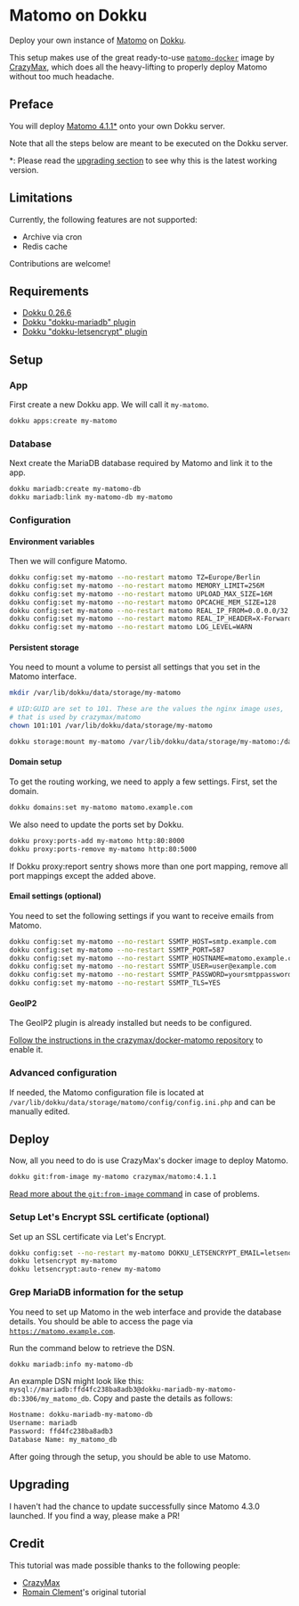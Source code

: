 # Matomo on Dokku

Deploy your own instance of [Matomo](https://matomo.org) on
[Dokku](https://github.com/dokku/dokku).

This setup makes use of the great ready-to-use
[`matomo-docker`](https://github.com/crazy-max/docker-matomo) image by
[CrazyMax](https://github.com/crazy-max), which does all the heavy-lifting
to properly deploy Matomo without too much headache.

## Preface

You will deploy [Matomo 4.1.1\*](https://github.com/matomo-org/matomo/releases/tag/4.1.1) onto your own
Dokku server.

Note that all the steps below are meant to be executed on the Dokku server.

\*: Please read the [upgrading section](#upgrading) to see why this is the latest working version.

## Limitations

Currently, the following features are not supported:

- Archive via cron
- Redis cache

Contributions are welcome!

## Requirements

- [Dokku 0.26.6](https://github.com/dokku/dokku)
- [Dokku "dokku-mariadb" plugin](https://github.com/dokku/dokku-mariadb)
- [Dokku "dokku-letsencrypt" plugin](https://github.com/dokku/dokku-letsencrypt)

## Setup

### App

First create a new Dokku app. We will call it `my-matomo`.

```sh
dokku apps:create my-matomo
```

### Database

Next create the MariaDB database required by Matomo and link it to the app.

```sh
dokku mariadb:create my-matomo-db
dokku mariadb:link my-matomo-db my-matomo
```

### Configuration

#### Environment variables

Then we will configure Matomo.

```sh
dokku config:set my-matomo --no-restart matomo TZ=Europe/Berlin
dokku config:set my-matomo --no-restart matomo MEMORY_LIMIT=256M
dokku config:set my-matomo --no-restart matomo UPLOAD_MAX_SIZE=16M
dokku config:set my-matomo --no-restart matomo OPCACHE_MEM_SIZE=128
dokku config:set my-matomo --no-restart matomo REAL_IP_FROM=0.0.0.0/32
dokku config:set my-matomo --no-restart matomo REAL_IP_HEADER=X-Forwarded-For
dokku config:set my-matomo --no-restart matomo LOG_LEVEL=WARN
```

#### Persistent storage

You need to mount a volume to persist all settings that you set in the Matomo interface.

```sh
mkdir /var/lib/dokku/data/storage/my-matomo

# UID:GUID are set to 101. These are the values the nginx image uses,
# that is used by crazymax/matomo
chown 101:101 /var/lib/dokku/data/storage/my-matomo

dokku storage:mount my-matomo /var/lib/dokku/data/storage/my-matomo:/data
```

#### Domain setup

To get the routing working, we need to apply a few settings. First, set the
domain.

```sh
dokku domains:set my-matomo matomo.example.com
```

We also need to update the ports set by Dokku.

```sh
dokku proxy:ports-add my-matomo http:80:8000
dokku proxy:ports-remove my-matomo http:80:5000
```

If Dokku proxy:report sentry shows more than one port mapping, remove all port
mappings except the added above.

#### Email settings (optional)

You need to set the following settings if you want to receive emails from
Matomo.

```sh
dokku config:set my-matomo --no-restart SSMTP_HOST=smtp.example.com
dokku config:set my-matomo --no-restart SSMTP_PORT=587
dokku config:set my-matomo --no-restart SSMTP_HOSTNAME=matomo.example.com
dokku config:set my-matomo --no-restart SSMTP_USER=user@example.com
dokku config:set my-matomo --no-restart SSMTP_PASSWORD=yoursmtppassword
dokku config:set my-matomo --no-restart SSMTP_TLS=YES
```

#### GeoIP2

The GeoIP2 plugin is already installed but needs to be configured.

[Follow the instructions in the crazymax/docker-matomo repository](https://github.com/crazy-max/-matomo#geoip2) to enable it.

### Advanced configuration

If needed, the Matomo configuration file is located at `/var/lib/dokku/data/storage/matomo/config/config.ini.php` and can be manually edited.

## Deploy

Now, all you need to do is use CrazyMax's docker image to deploy Matomo.

```sh
dokku git:from-image my-matomo crazymax/matomo:4.1.1
```

[Read more about the `git:from-image` command](https://dokku.com/docs~v0.26.6/deployment/methods/git/#initializing-an-app-repository-from-a-docker-image) in case of problems.

### Setup Let's Encrypt SSL certificate (optional)

Set up an SSL certificate via Let's Encrypt.

```sh
dokku config:set --no-restart my-matomo DOKKU_LETSENCRYPT_EMAIL=letsencrypt@example.com
dokku letsencrypt my-matomo
dokku letsencrypt:auto-renew my-matomo
```

### Grep MariaDB information for the setup

You need to set up Matomo in the web interface and provide the database details.
You should be able to access the page via [`https://matomo.example.com`](https://matomo.example.com).

Run the command below to retrieve the DSN.

```sh
dokku mariadb:info my-matomo-db
```

An example DSN might look like this:
`mysql://mariadb:ffd4fc238ba8adb3@dokku-mariadb-my-matomo-db:3306/my_matomo_db`.
Copy and paste the details as follows:

```sh
Hostname: dokku-mariadb-my-matomo-db
Username: mariadb
Password: ffd4fc238ba8adb3
Database Name: my_matomo_db
```

After going through the setup, you should be able to use Matomo.

## Upgrading

I haven't had the chance to update successfully since Matomo 4.3.0 launched.
If you find a way, please make a PR!

## Credit

This tutorial was made possible thanks to the following people:

- [CrazyMax](https://github.com/crazy-max)
- [Romain Clement](https://github.com/rclement/dokku-matomo)'s original tutorial
